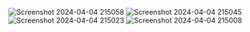 ![Screenshot 2024-04-04 215058](https://github.com/NavneetKumar10/Amazon-Webpage-HTML-CSS-/assets/64538513/85a3743b-d131-4675-8c01-66cf96a66e98)
![Screenshot 2024-04-04 215045](https://github.com/NavneetKumar10/Amazon-Webpage-HTML-CSS-/assets/64538513/b63c381a-6846-47c8-8a1b-3b90b20bf6ab)
![Screenshot 2024-04-04 215023](https://github.com/NavneetKumar10/Amazon-Webpage-HTML-CSS-/assets/64538513/3d9c22b5-ec73-4ef0-8460-478f98f735a2)
![Screenshot 2024-04-04 215008](https://github.com/NavneetKumar10/Amazon-Webpage-HTML-CSS-/assets/64538513/98ee4f28-01a3-4f56-9bd7-3b2444e4e27b)
